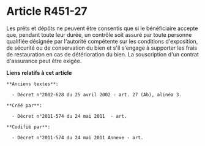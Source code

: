 # Article R451-27

Les prêts et dépôts ne peuvent être consentis que si le bénéficiaire accepte que, pendant toute leur durée, un contrôle soit
assuré par toute personne qualifiée désignée par l'autorité compétente sur les conditions d'exposition, de sécurité ou de
conservation du bien et s'il s'engage à supporter les frais de restauration en cas de détérioration du bien. La souscription
d'un contrat d'assurance peut être exigée.

**Liens relatifs à cet article**

	**Anciens textes**:

	  - Décret n°2002-628 du 25 avril 2002 - art. 27 (Ab), alinéa 3.

	**Créé par**:

	  - Décret n°2011-574 du 24 mai 2011  - art.

	**Codifié par**:

	  - Décret n°2011-574 du 24 mai 2011 Annexe - art.
